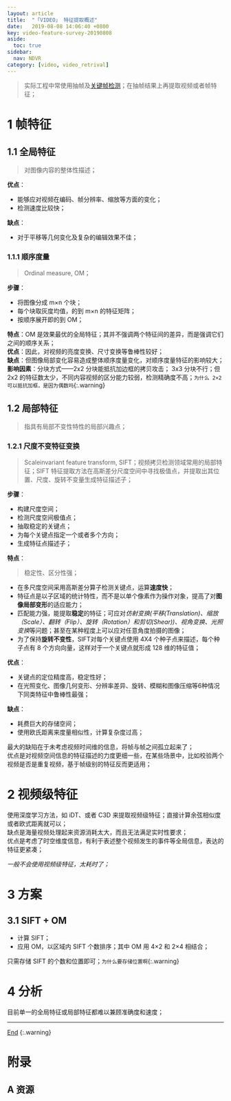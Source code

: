 ```yaml
---
layout: article
title:  "「VIDEO」 特征提取概述"
date:   2019-08-08 14:06:40 +0800
key: video-feature-survey-20190808
aside:
  toc: true
sidebar:
  nav: NDVR
category: [video, video_retrival]
---
```

<span id='head'></span>  
>实际工程中常使用抽帧及[关键帧检测](/video/key_frame/2019/08/08/survey.html)；在抽帧结果上再提取视频或者帧特征；   

<!--more-->  


# 1 帧特征

## 1.1 全局特征
>对图像内容的整体性描述；      

**优点**：   
- 能够应对视频在编码、帧分辨率、缩放等方面的变化；    
- 检测速度比较快；     

**缺点**：    
- 对于平移等几何变化及复杂的编辑效果不佳；    

### 1.1.1 顺序度量
>Ordinal measure, OM；   

**步骤**：   
- 将图像分成 m×n 个块；   
- 每个块取灰度均值，的到 m×n 的特征矩阵；    
- 按顺序展开即的到 OM；     

**特点**：OM 是效果最优的全局特征；其并不强调两个特征间的差异，而是强调它们之间的顺序关系；   
**优点**：因此，对视频的亮度变换、尺寸变换等鲁棒性较好；    
**缺点**：但图像局部变化容易造成整体顺序度量变化，对顺序度量特征的影响较大；      
**影响因素**：分块方式——2x2 分块能抵抗加边框的拷贝攻击； 3x3 分块不行；但 2x2 的特征数太少，不同内容视频的区分能力较弱，检测精确度不高；`为什么 2×2 可以抵抗加框，是因为偶数吗`{:.warning}     


## 1.2 局部特征
>指具有局部不变性特性的局部兴趣点；       

### 1.2.1 尺度不变特征变换
>Scaleinvariant feature transform, SIFT；视频拷贝检测领域常用的局部特征；SIFT 特征提取方法在高斯差分尺度空间中寻找极值点，并提取出其位置、尺度、旋转不变量生成特征描述子；        

**步骤**：
- 构建尺度空间；    
- 检测尺度空间极值点；     
- 抽取稳定的关键点；     
- 为每个关键点指定一个或者多个方向；     
- 生成特征点描述子；    

**特点**：    
>稳定性、区分性强；    

- 在多尺度空间采用高斯差分算子检测关键点，运算**速度快**；       
- 特征点是以子区域的统计特性，而不是以单个像素作为操作对象，提高了对**图像局部变形**的适应能力；    
- 匹配能力强，能提取**稳定**的特征；可应对*仿射变换(平移(Translation)、缩放（Scale）、翻转（Flip）、旋转（Rotation）和剪切(Shear))、视角变换、光照变换*等问题；甚至在某种程度上可以应对任意角度拍摄的图像；     
- 为了保持**旋转不变性**，SIFT对每个关键点使用 4X4 个种子点来描述，每个种子点有 8 个方向向量，这样对于一个关键点就形成 128 维的特征值；     

**优点**：    
- 关键点的定位精度高，稳定性好；    
- 在光照变化、图像几何变形、分辨率差异、旋转、模糊和图像压缩等6种情况下同类特征中鲁棒性最强；    

**缺点**：   
- 耗费巨大的存储空间；    
- 使用欧氏距离来度量相似性，计算复杂度过高；   

最大的缺陷在于未考虑视频时间维的信息，将帧与帧之间孤立起来了；     
优点是对视频空间信息的特征描述的力度更细一些，在某些场景中，比如校验两个视频是否是重复视频，基于帧级别的特征反而更适用；    

# 2 视频级特征
使用深度学习方法，如 iDT、或者 C3D 来提取视频级特征；直接计算余弦相似度或者欧式距离就可以；      
缺点是海量视频处理起来资源消耗太大，而且无法满足实时性要求；      
优点是考虑了时空维度信息，有利于表述整个视频发生的事件等全局信息，表达的特征更紧凑；    


*一般不会使用视频级特征，太耗时了；*      


# 3 方案
## 3.1 SIFT + OM
- 计算 SIFT；    
- 应用 OM，以区域内 SIFT 个数排序；其中 OM 用 4×2 和 2×4 相结合；   

只需存储 SIFT 的个数和位置即可；`为什么要存储位置啊`{:.warning}    


# 4 分析
目前单一的全局特征或局部特征都难以兼顾准确度和速度；         

-------------------  
[End](#head)
{:.warning}  


# 附录
## A 资源
